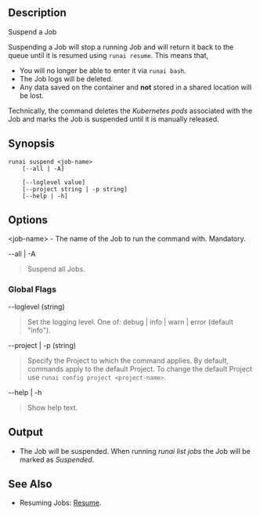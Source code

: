 ## Description

Suspend a Job

Suspending a Job will stop a running Job and will return it back to the queue until it is resumed using `runai resume`. This means that,

* You will no longer be able to enter it via `runai bash`.
* The Job logs will be deleted.
* Any data saved on the container and __not__ stored in a shared location will be lost.

Technically, the command deletes the _Kubernetes pods_ associated with the Job and marks the Job is suspended until it is manually released. 


## Synopsis

``` shell
runai suspend <job-name>
    [--all | -A]

    [--loglevel value]
    [--project string | -p string]
    [--help | -h]
```

## Options

<job-name\> - The name of the Job to run the command with. Mandatory.

--all | -A
>  Suspend all Jobs.

### Global Flags

--loglevel (string)
>  Set the logging level. One of: debug | info | warn | error (default "info").

--project | -p (string)
>  Specify the Project to which the command applies. By default, commands apply to the default Project. To change the default Project use ``runai config project <project-name>``.

--help | -h
>  Show help text.

## Output

* The Job will be suspended. When running _runai list jobs_ the Job will be marked as _Suspended_.

## See Also

*   Resuming Jobs: [Resume](./runai-resume.md).
